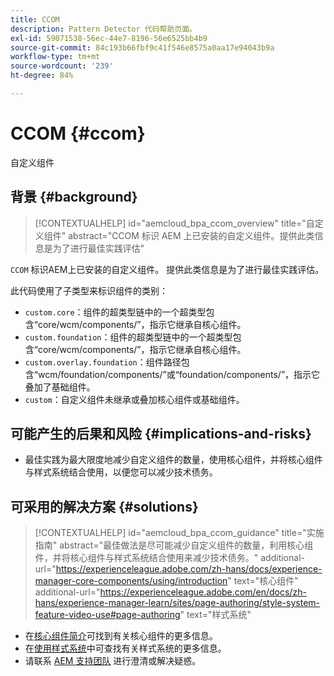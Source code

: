 ```yaml
---
title: CCOM
description: Pattern Detector 代码帮助页面。
exl-id: 59071538-56ec-44e7-8196-56e6525bb4b9
source-git-commit: 84c193b66fbf9c41f546e8575a0aa17e94043b9a
workflow-type: tm+mt
source-wordcount: '239'
ht-degree: 84%

---
```


# CCOM {#ccom}

自定义组件

## 背景 {#background}

>[!CONTEXTUALHELP]
>id="aemcloud_bpa_ccom_overview"
>title="自定义组件"
>abstract="CCOM 标识 AEM 上已安装的自定义组件。提供此类信息是为了进行最佳实践评估"

`CCOM` 标识AEM上已安装的自定义组件。 提供此类信息是为了进行最佳实践评估。

此代码使用了子类型来标识组件的类别：

* `custom.core`：组件的超类型链中的一个超类型包含“core/wcm/components/”，指示它继承自核心组件。
* `custom.foundation`：组件的超类型链中的一个超类型包含“core/wcm/components/”，指示它继承自核心组件。
* `custom.overlay.foundation`：组件路径包含“wcm/foundation/components/”或“foundation/components/”，指示它叠加了基础组件。
* `custom`：自定义组件未继承或叠加核心组件或基础组件。

## 可能产生的后果和风险 {#implications-and-risks}

* 最佳实践为最大限度地减少自定义组件的数量，使用核心组件，并将核心组件与样式系统结合使用，以便您可以减少技术债务。

## 可采用的解决方案 {#solutions}

>[!CONTEXTUALHELP]
>id="aemcloud_bpa_ccom_guidance"
>title="实施指南"
>abstract="最佳做法是尽可能减少自定义组件的数量，利用核心组件，并将核心组件与样式系统结合使用来减少技术债务。"
>additional-url="https://experienceleague.adobe.com/zh-hans/docs/experience-manager-core-components/using/introduction" text="核心组件"
>additional-url="https://experienceleague.adobe.com/en/docs/zh-hans/experience-manager-learn/sites/page-authoring/style-system-feature-video-use#page-authoring" text="样式系统"

* 在[核心组件简介](https://experienceleague.adobe.com/zh-hans/docs/experience-manager-core-components/using/introduction)可找到有关核心组件的更多信息。
* 在[使用样式系统](https://experienceleague.adobe.com/en/docs/zh-hans/experience-manager-learn/sites/page-authoring/style-system-feature-video-use#page-authoring)中可查找有关样式系统的更多信息。
* 请联系 [AEM 支持团队](https://helpx.adobe.com/cn/enterprise/using/support-for-experience-cloud.html) 进行澄清或解决疑惑。
